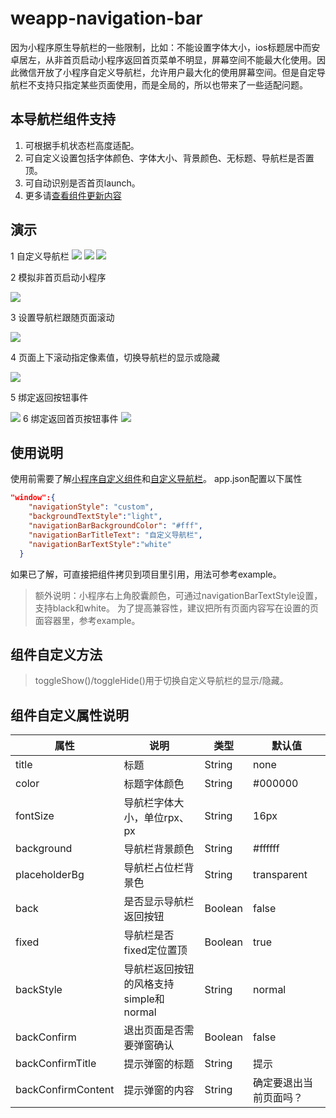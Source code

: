 # weapp-navigation-bar

因为小程序原生导航栏的一些限制，比如：不能设置字体大小，ios标题居中而安卓居左，从非首页启动小程序返回首页菜单不明显，屏幕空间不能最大化使用。因此微信开放了小程序自定义导航栏，允许用户最大化的使用屏幕空间。但是自定导航栏不支持只指定某些页面使用，而是全局的，所以也带来了一些适配问题。
## 本导航栏组件支持
1. 可根据手机状态栏高度适配。
2. 可自定义设置包括字体颜色、字体大小、背景颜色、无标题、导航栏是否置顶。
3. 可自动识别是否首页launch。
4. 更多请[查看组件更新内容](https://github.com/mulook/weapp-navigation-bar/blob/master/CHANGELOG.md)

## 演示
1 自定义导航栏
   <img widt="375" src="https://raw.githubusercontent.com/mulook/weapp-navigation-bar/master/assets/example5.gif">
   <img widt="375" src="https://raw.githubusercontent.com/mulook/weapp-navigation-bar/master/assets/example1.gif">
   <img widt="375" src="https://raw.githubusercontent.com/mulook/weapp-navigation-bar/master/assets/example6.gif">

2 模拟非首页启动小程序

   <img widt="375" src="https://raw.githubusercontent.com/mulook/weapp-navigation-bar/master/assets/example2.gif">

3 设置导航栏跟随页面滚动

   <img widt="375" src="https://raw.githubusercontent.com/mulook/weapp-navigation-bar/master/assets/example3.gif">

4 页面上下滚动指定像素值，切换导航栏的显示或隐藏

   <img widt="375" src="https://raw.githubusercontent.com/mulook/weapp-navigation-bar/master/assets/example4.gif">

5 绑定返回按钮事件

   <img widt="375" src="https://raw.githubusercontent.com/mulook/weapp-navigation-bar/master/assets/example8.gif">
6 绑定返回首页按钮事件

   <img widt="375" src="https://raw.githubusercontent.com/mulook/weapp-navigation-bar/master/assets/example9.gif">
   
## 使用说明
使用前需要了解[小程序自定义组件](https://developers.weixin.qq.com/miniprogram/dev/framework/custom-component/)和[自定义导航栏](https://developers.weixin.qq.com/miniprogram/dev/framework/config.html#window)。
app.json配置以下属性
``` json
"window":{
    "navigationStyle": "custom",
    "backgroundTextStyle":"light",
    "navigationBarBackgroundColor": "#fff",
    "navigationBarTitleText": "自定义导航栏",
    "navigationBarTextStyle":"white"
  }
```
如果已了解，可直接把组件拷贝到项目里引用，用法可参考example。
> 额外说明：小程序右上角胶囊颜色，可通过navigationBarTextStyle设置，支持black和white。
> 为了提高兼容性，建议把所有页面内容写在设置的页面容器里，参考example。
## 组件自定义方法
> toggleShow()/toggleHide()用于切换自定义导航栏的显示/隐藏。
## 组件自定义属性说明
| 属性          | 说明                        | 类型    | 默认值      |
| ------------- | --------------------------- | ------- | ----------- |
| title         | 标题                        | String  | none        |
| color         | 标题字体颜色                | String  | #000000     |
| fontSize      | 导航栏字体大小，单位rpx、px | String  | 16px       |
| background    | 导航栏背景颜色              | String  | #ffffff     |
| placeholderBg | 导航栏占位栏背景色          | String  | transparent |
| back          | 是否显示导航栏返回按钮      | Boolean | false       |
| fixed         | 导航栏是否fixed定位置顶     | Boolean | true        |
| backStyle     | 导航栏返回按钮的风格支持simple和normal| String  | normal |
| backConfirm   | 退出页面是否需要弹窗确认      | Boolean | false       |
| backConfirmTitle| 提示弹窗的标题     | String | 提示        |
| backConfirmContent| 提示弹窗的内容     | String | 确定要退出当前页面吗？|
